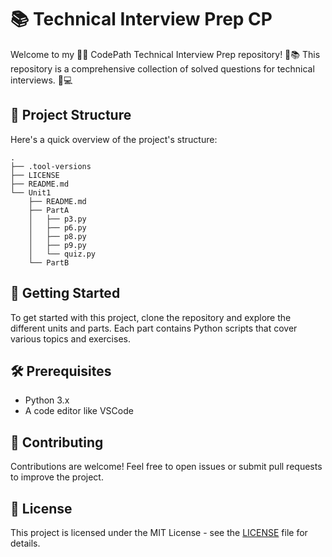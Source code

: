 # 📚 Technical Interview Prep CP

Welcome to my 🌟🔥 CodePath Technical Interview Prep repository! 🚀📚 This repository is a comprehensive collection of solved questions for technical interviews. 🐍💻 

## 📂 Project Structure

Here's a quick overview of the project's structure:

```plaintext
.
├── .tool-versions
├── LICENSE
├── README.md
└── Unit1
    ├── README.md
    ├── PartA
    │   ├── p3.py
    │   ├── p6.py
    │   ├── p8.py
    │   ├── p9.py
    │   └── quiz.py
    └── PartB
```

## 🚀 Getting Started

To get started with this project, clone the repository and explore the different units and parts. Each part contains Python scripts that cover various topics and exercises.

## 🛠️ Prerequisites

- Python 3.x
- A code editor like VSCode

## 🤝 Contributing

Contributions are welcome! Feel free to open issues or submit pull requests to improve the project.

## 📄 License

This project is licensed under the MIT License - see the [LICENSE](LICENSE) file for details.
